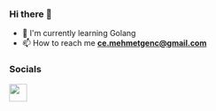 ### Hi there 👋


* 🧠  I'm currently learning Golang
* 📫 How to reach me **ce.mehmetgenc@gmail.com**

### Socials
<p align="left">

<a href="https://www.linkedin.com/in/mehmet-genc" target="_blank" rel="noreferrer">
<img src="https://raw.githubusercontent.com/danielcranney/readme-generator/main/public/icons/socials/linkedin.svg" width="32" height="32" />

</p>
